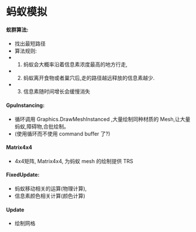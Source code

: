 # 蚂蚁模拟

#### 蚁群算法:

- 找出最短路径
- 算法规则:
- 1. 蚂蚁会大概率沿着信息素浓度最高的地方行走,
- 2. 蚂蚁离开食物或者巢穴后,走的路径越远释放的信息素越少.
- 3. 信息素随时间增长会缓慢消失

#### GpuInstancing:

- 循环调用 Graphics.DrawMeshInstanced ,大量绘制同种材质的 Mesh,让大量蚂蚁,障碍物,合批绘制。
- (使用循环而不使用 command buffer 了?)

#### Matrix4x4

- 4x4矩阵, Matrix4x4, 为蚂蚁 mesh 的绘制提供 TRS

#### FixedUpdate:

- 蚂蚁移动相关的运算(物理计算),
- 信息素颜色相关计算(颜色计算)

#### Update

- 绘制网格

